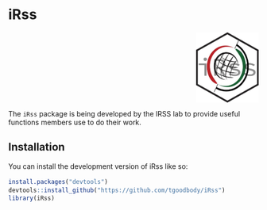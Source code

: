 
<!-- README.md is generated from README.Rmd. Please edit that file -->

# iRss

<img src="man/Logo/iRsshex.jpg" width="25%" style="display: block; margin: auto 0 auto auto;" />

The `iRss` package is being developed by the IRSS lab to provide useful
functions members use to do their work.

## Installation

You can install the development version of iRss like so:

``` r
install.packages("devtools")
devtools::install_github("https://github.com/tgoodbody/iRss")
library(iRss)
```
